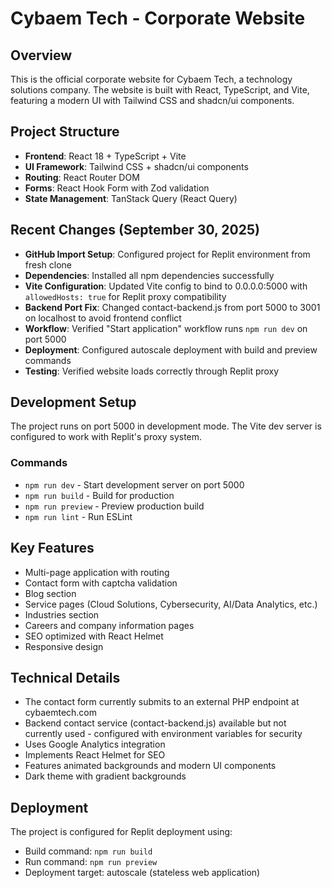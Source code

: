 # Cybaem Tech - Corporate Website

## Overview
This is the official corporate website for Cybaem Tech, a technology solutions company. The website is built with React, TypeScript, and Vite, featuring a modern UI with Tailwind CSS and shadcn/ui components.

## Project Structure
- **Frontend**: React 18 + TypeScript + Vite
- **UI Framework**: Tailwind CSS + shadcn/ui components
- **Routing**: React Router DOM
- **Forms**: React Hook Form with Zod validation
- **State Management**: TanStack Query (React Query)

## Recent Changes (September 30, 2025)
- **GitHub Import Setup**: Configured project for Replit environment from fresh clone
- **Dependencies**: Installed all npm dependencies successfully
- **Vite Configuration**: Updated Vite config to bind to 0.0.0.0:5000 with `allowedHosts: true` for Replit proxy compatibility
- **Backend Port Fix**: Changed contact-backend.js from port 5000 to 3001 on localhost to avoid frontend conflict
- **Workflow**: Verified "Start application" workflow runs `npm run dev` on port 5000
- **Deployment**: Configured autoscale deployment with build and preview commands
- **Testing**: Verified website loads correctly through Replit proxy

## Development Setup
The project runs on port 5000 in development mode. The Vite dev server is configured to work with Replit's proxy system.

### Commands
- `npm run dev` - Start development server on port 5000
- `npm run build` - Build for production
- `npm run preview` - Preview production build
- `npm run lint` - Run ESLint

## Key Features
- Multi-page application with routing
- Contact form with captcha validation
- Blog section
- Service pages (Cloud Solutions, Cybersecurity, AI/Data Analytics, etc.)
- Industries section
- Careers and company information pages
- SEO optimized with React Helmet
- Responsive design

## Technical Details
- The contact form currently submits to an external PHP endpoint at cybaemtech.com
- Backend contact service (contact-backend.js) available but not currently used - configured with environment variables for security
- Uses Google Analytics integration
- Implements React Helmet for SEO
- Features animated backgrounds and modern UI components
- Dark theme with gradient backgrounds

## Deployment
The project is configured for Replit deployment using:
- Build command: `npm run build`
- Run command: `npm run preview`
- Deployment target: autoscale (stateless web application)

